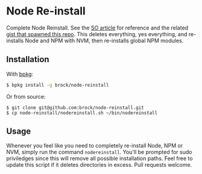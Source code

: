 # Node Re-install

Complete Node Reinstall. See the [SO article](http://stackoverflow.com/a/11178106/2083544) for reference and the related [gist that spawned this repo](https://gist.github.com/brock/5b1b70590e1171c4ab54). This deletes everything, yes everything, and re-installs Node and NPM with NVM, then re-installs global NPM modules.

## Installation

With [bpkg](https://github.com/bpkg/bpkg):

```sh
$ bpkg install -g brock/node-reinstall
```

Or from source:

```
$ git clone git@github.com:brock/node-reinstall.git
$ cp node-reinstall/nodereinstall.sh ~/bin/nodereinstall
```

## Usage
Whenever you feel like you need to completely re-install Node, NPM or NVM, simply run the command `nodereinstall`. You'll be prompted for sudo priviledges since this will remove all possible installation paths. Feel free to update this script if it deletes directories in excess. Pull requests welcome.
